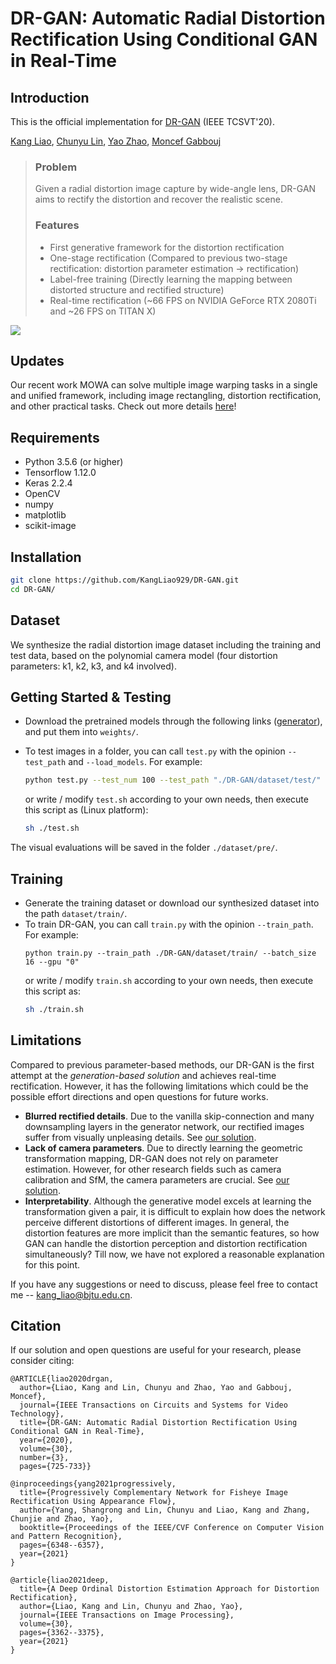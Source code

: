 # DR-GAN: Automatic Radial Distortion Rectification Using Conditional GAN in Real-Time
## Introduction
This is the official implementation for [DR-GAN](https://ieeexplore.ieee.org/document/8636975) (IEEE TCSVT'20).

[Kang Liao](https://kangliao929.github.io/), [Chunyu Lin](http://faculty.bjtu.edu.cn/8549/), [Yao Zhao](http://mepro.bjtu.edu.cn/zhaoyao/e_index.htm), [Moncef Gabbouj](https://www.tuni.fi/en/moncef-gabbouj)
> ### Problem
> Given a radial distortion image capture by wide-angle lens, DR-GAN aims to rectify the distortion and recover the realistic scene.
>  ### Features
>  * First generative framework for the distortion rectification
>  * One-stage rectification (Compared to previous two-stage rectification: distortion parameter estimation -> rectification)
>  * Label-free training (Directly learning the mapping between distorted structure and rectified structure)
>  * Real-time rectification (~66 FPS on NVIDIA GeForce RTX 2080Ti and ~26 FPS on TITAN X)

![](https://github.com/KangLiao929/DR-GAN/blob/main/img/1.png) 

## Updates
Our recent work MOWA can solve multiple image warping tasks in a single and unified framework, including image rectangling, distortion rectification, and other practical tasks. Check out more details [here](https://kangliao929.github.io/projects/mowa/)!

## Requirements
- Python 3.5.6 (or higher)
- Tensorflow 1.12.0
- Keras 2.2.4
- OpenCV
- numpy
- matplotlib
- scikit-image

## Installation

```bash
git clone https://github.com/KangLiao929/DR-GAN.git
cd DR-GAN/
```

## Dataset

We synthesize the radial distortion image dataset including the training and test data, based on the polynomial camera model (four distortion parameters: k1, k2, k3, and k4 involved).

## Getting Started & Testing

- Download the pretrained models through the following links ([generator](https://drive.google.com/file/d/1Z0DjV8oDJiEWxmj4p1-DcehzdskQaICr/view?usp=sharing)), and put them into `weights/`. 
- To test images in a folder, you can call `test.py` with the opinion `--test_path` and `--load_models`. For example:

  ```bash
  python test.py --test_num 100 --test_path "./DR-GAN/dataset/test/" --load_models "./DR-GAN/weights/generator.h5" --write_path "./DR-GAN/dataset/pre/"
  ```
  or write / modify `test.sh` according to your own needs, then execute this script as (Linux platform):  
  ```bash
  sh ./test.sh
  ```
The visual evaluations will be saved in the folder `./dataset/pre/`.

## Training
- Generate the training dataset or download our synthesized dataset into the path `dataset/train/`.
- To train DR-GAN, you can call `train.py` with the opinion `--train_path`. For example:
  ```shell
  python train.py --train_path ./DR-GAN/dataset/train/ --batch_size 16 --gpu "0"
  ```
  or write / modify `train.sh` according to your own needs, then execute this script as:  
  ```bash
  sh ./train.sh
  ```

## Limitations

Compared to previous parameter-based methods, our DR-GAN is the first attempt at the *generation-based solution* and achieves real-time rectification. However, it has the following limitations which could be the possible effort directions and open questions for future works.

- **Blurred rectified details**. Due to the vanilla skip-connection and many downsampling layers in the generator network, our rectified images suffer from visually unpleasing details. See [our solution](https://openaccess.thecvf.com/content/CVPR2021/papers/Yang_Progressively_Complementary_Network_for_Fisheye_Image_Rectification_Using_Appearance_Flow_CVPR_2021_paper.pdf).
- **Lack of camera parameters**. Due to directly learning the geometric transformation mapping, DR-GAN does not rely on parameter estimation. However, for other research fields such as camera calibration and SfM, the camera parameters are crucial. See [our solution](https://arxiv.org/abs/2007.10689).
- **Interpretability**. Although the generative model excels at learning the transformation given a pair, it is difficult to explain how does the network perceive different distortions of different images. In general, the distortion features are more implicit than the semantic features, so how GAN can handle the distortion perception and distortion rectification simultaneously? Till now, we have not explored a reasonable explanation for this point.

If you have any suggestions or need to discuss, please feel free to contact me -- <kang_liao@bjtu.edu.cn>.

## Citation

If our solution and open questions are useful for your research, please consider citing:

    @ARTICLE{liao2020drgan,
      author={Liao, Kang and Lin, Chunyu and Zhao, Yao and Gabbouj, Moncef},
      journal={IEEE Transactions on Circuits and Systems for Video Technology}, 
      title={DR-GAN: Automatic Radial Distortion Rectification Using Conditional GAN in Real-Time}, 
      year={2020},
      volume={30},
      number={3},
      pages={725-733}}
      
    @inproceedings{yang2021progressively,
      title={Progressively Complementary Network for Fisheye Image Rectification Using Appearance Flow},
      author={Yang, Shangrong and Lin, Chunyu and Liao, Kang and Zhang, Chunjie and Zhao, Yao},
      booktitle={Proceedings of the IEEE/CVF Conference on Computer Vision and Pattern Recognition},
      pages={6348--6357},
      year={2021}
    }
      
    @article{liao2021deep,
      title={A Deep Ordinal Distortion Estimation Approach for Distortion Rectification},
      author={Liao, Kang and Lin, Chunyu and Zhao, Yao},
      journal={IEEE Transactions on Image Processing},
      volume={30},
      pages={3362--3375},
      year={2021}
    }
